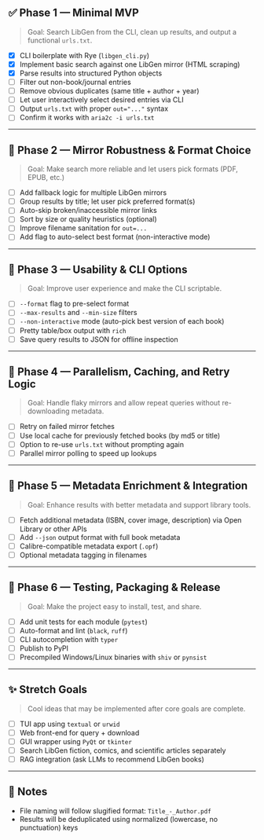 ## ✅ Phase 1 — Minimal MVP

> Goal: Search LibGen from the CLI, clean up results, and output a functional `urls.txt`.

- [x] CLI boilerplate with Rye (`libgen_cli.py`)
- [x] Implement basic search against one LibGen mirror (HTML scraping)
- [x] Parse results into structured Python objects
- [ ] Filter out non-book/journal entries
- [ ] Remove obvious duplicates (same title + author + year)
- [ ] Let user interactively select desired entries via CLI
- [ ] Output `urls.txt` with proper `out="..."` syntax
- [ ] Confirm it works with `aria2c -i urls.txt`

---

## 🚧 Phase 2 — Mirror Robustness & Format Choice

> Goal: Make search more reliable and let users pick formats (PDF, EPUB, etc.)

- [ ] Add fallback logic for multiple LibGen mirrors
- [ ] Group results by title; let user pick preferred format(s)
- [ ] Auto-skip broken/inaccessible mirror links
- [ ] Sort by size or quality heuristics (optional)
- [ ] Improve filename sanitation for `out=...`
- [ ] Add flag to auto-select best format (non-interactive mode)

---

## 🧠 Phase 3 — Usability & CLI Options

> Goal: Improve user experience and make the CLI scriptable.

- [ ] `--format` flag to pre-select format
- [ ] `--max-results` and `--min-size` filters
- [ ] `--non-interactive` mode (auto-pick best version of each book)
- [ ] Pretty table/box output with `rich`
- [ ] Save query results to JSON for offline inspection

---

## 🔄 Phase 4 — Parallelism, Caching, and Retry Logic

> Goal: Handle flaky mirrors and allow repeat queries without re-downloading metadata.

- [ ] Retry on failed mirror fetches
- [ ] Use local cache for previously fetched books (by md5 or title)
- [ ] Option to re-use `urls.txt` without prompting again
- [ ] Parallel mirror polling to speed up lookups

---

## 🧩 Phase 5 — Metadata Enrichment & Integration

> Goal: Enhance results with better metadata and support library tools.

- [ ] Fetch additional metadata (ISBN, cover image, description) via Open Library or other APIs
- [ ] Add `--json` output format with full book metadata
- [ ] Calibre-compatible metadata export (`.opf`)
- [ ] Optional metadata tagging in filenames

---

## 🧪 Phase 6 — Testing, Packaging & Release

> Goal: Make the project easy to install, test, and share.

- [ ] Add unit tests for each module (`pytest`)
- [ ] Auto-format and lint (`black`, `ruff`)
- [ ] CLI autocompletion with `typer`
- [ ] Publish to PyPI
- [ ] Precompiled Windows/Linux binaries with `shiv` or `pynsist`

---

## ✨ Stretch Goals

> Cool ideas that may be implemented after core goals are complete.

- [ ] TUI app using `textual` or `urwid`
- [ ] Web front-end for query + download
- [ ] GUI wrapper using `PyQt` or `tkinter`
- [ ] Search LibGen fiction, comics, and scientific articles separately
- [ ] RAG integration (ask LLMs to recommend LibGen books)

---

## 📌 Notes

- File naming will follow slugified format: `Title_-_Author.pdf`
- Results will be deduplicated using normalized (lowercase, no punctuation) keys

